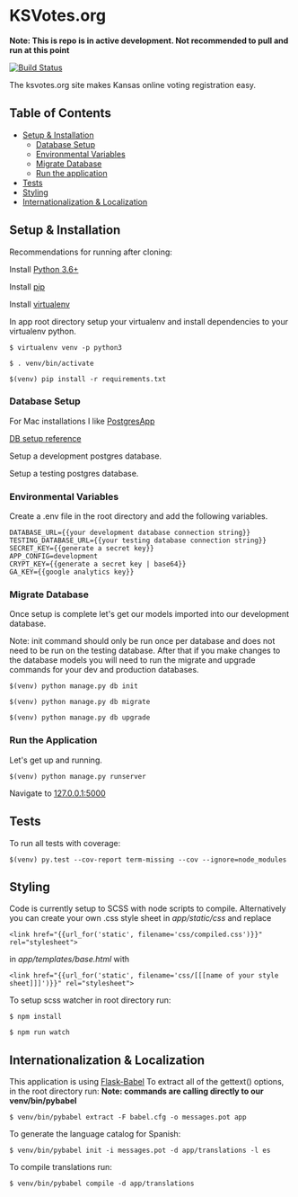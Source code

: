 # KSVotes.org
**Note: This is repo is in active development.  Not recommended to pull and run at this point**

[![Build Status](https://travis-ci.org/BlueprintKansas/ksvotes.org.svg?branch=master)](https://travis-ci.org/BlueprintKansas/ksvotes.org)

The ksvotes.org site makes Kansas online voting registration easy.

## Table of Contents
* [Setup & Installation](#setup-&-installation)
    * [Database Setup](#database-setup)
    * [Environmental Variables](#environmental-variables)
    * [Migrate Database](#migrate-database)
    * [Run the application](#run-the-application)
* [Tests](#tests)
* [Styling](styling)
* [Internationalization & Localization](#internationalization-&-localization)

## Setup & Installation
  Recommendations for running after cloning:

  Install [Python 3.6+](https://www.python.org/downloads/)

  Install [pip](https://pypi.org/project/pip/#description)

  Install [virtualenv](https://virtualenv.pypa.io/en/stable/)

  In app root directory setup your virtualenv and install dependencies to your virtualenv python.

  ```
  $ virtualenv venv -p python3
  ```
  ```
  $ . venv/bin/activate
  ```
  ```
  $(venv) pip install -r requirements.txt
  ```

### Database Setup
  For Mac installations I like [PostgresApp](https://postgresapp.com/)

  [DB setup reference](https://medium.com/coding-blocks/creating-user-database-and-adding-access-on-postgresql-8bfcd2f4a91e)

  Setup a development postgres database.

  Setup a testing postgres database.

### Environmental Variables
  Create a .env file in the root directory and add the following variables.
  ```
  DATABASE_URL={{your development database connection string}}
  TESTING_DATABASE_URL={{your testing database connection string}}
  SECRET_KEY={{generate a secret key}}
  APP_CONFIG=development
  CRYPT_KEY={{generate a secret key | base64}}
  GA_KEY={{google analytics key}}
  ```

### Migrate Database
  Once setup is complete let's get our models imported into our development database.

  Note: init command should only be run once per database and does not need to be run on the testing database.  After that if you make changes to the database models you will need to run the migrate and upgrade commands for your dev and production databases.

  ```
  $(venv) python manage.py db init
  ```

  ```
  $(venv) python manage.py db migrate
  ```

  ```
  $(venv) python manage.py db upgrade
  ```


### Run the Application
  Let's get up and running.
  ```
  $(venv) python manage.py runserver
  ```

  Navigate to [127.0.0.1:5000](127.0.0.1:5000)



## Tests
To run all tests with coverage:
```
$(venv) py.test --cov-report term-missing --cov --ignore=node_modules
```


## Styling
Code is currently setup to SCSS with node scripts to compile.
Alternatively you can create your own .css style sheet in *app/static/css* and replace
```
<link href="{{url_for('static', filename='css/compiled.css')}}" rel="stylesheet">
```
in *app/templates/base.html* with
```
<link href="{{url_for('static', filename='css/[[[name of your style sheet]]]')}}" rel="stylesheet">
```

To setup scss watcher in root directory run:
```
$ npm install
```
```
$ npm run watch
```

## Internationalization & Localization
This application is using [Flask-Babel](https://pythonhosted.org/Flask-Babel/)
To extract all of the gettext() options, in the root directory run:
**Note: commands are calling directly to our venv/bin/pybabel**
```
$ venv/bin/pybabel extract -F babel.cfg -o messages.pot app
```
To generate the language catalog for Spanish:
```
$ venv/bin/pybabel init -i messages.pot -d app/translations -l es
```
To compile translations run:
```
$ venv/bin/pybabel compile -d app/translations
```
